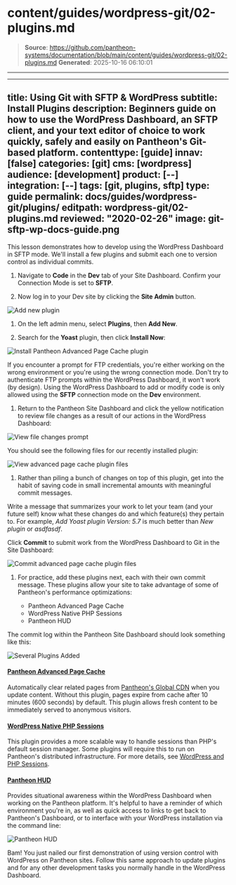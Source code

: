 # content/guides/wordpress-git/02-plugins.md

> **Source**: https://github.com/pantheon-systems/documentation/blob/main/content/guides/wordpress-git/02-plugins.md
> **Generated**: 2025-10-16 06:10:01

---

---
title: Using Git with SFTP & WordPress
subtitle: Install Plugins
description: Beginners guide on how to use the WordPress Dashboard, an SFTP client, and your text editor of choice to work quickly, safely and easily on Pantheon's Git-based platform.
contenttype: [guide]
innav: [false]
categories: [git]
cms: [wordpress]
audience: [development]
product: [--]
integration: [--]
tags: [git, plugins, sftp]
type: guide
permalink: docs/guides/wordpress-git/plugins/
editpath: wordpress-git/02-plugins.md
reviewed: "2020-02-26"
image: git-sftp-wp-docs-guide.png
---

This lesson demonstrates how to develop using the WordPress Dashboard in SFTP mode. We'll install a few plugins and submit each one to version control as individual commits.

1. Navigate to **<Icon icon="code" /> Code** in the **<Icon icon="wrench" /> Dev** tab of your Site Dashboard. Confirm your Connection Mode is set to **SFTP**.

1. Now log in to your Dev site by clicking the **<Icon icon="externalLink" /> Site Admin** button.

  ![Add new plugin](../../../images/guides/git-wordpress/sftp-mode.png)

1. On the left admin menu, select **Plugins**, then **Add New**.

1. Search for the **Yoast** plugin, then click **Install Now**:

  ![Install Pantheon Advanced Page Cache plugin](../../../images/guides/git-wordpress/install-yoast.png)

  If you encounter a prompt for FTP credentials, you're either working on the wrong environment or you're using the wrong connection mode. Don't try to authenticate FTP prompts within the WordPress Dashboard, it won't work (by design). Using the WordPress Dashboard to add or modify code is only allowed using the **SFTP** connection mode on the **<Icon icon="wrench" /> Dev** environment.

1. Return to the Pantheon Site Dashboard and click the yellow notification to review file changes as a result of our actions in the WordPress Dashboard:

  ![View file changes prompt](../../../images/guides/git-wordpress/file-changes.png)

  You should see the following files for our recently installed plugin:

  ![View advanced page cache plugin files](../../../images/guides/git-wordpress/view-yoast.png)

1. Rather than piling a bunch of changes on top of this plugin, get into the habit of saving code in small incremental amounts with meaningful commit messages.

  Write a message that summarizes your work to let your team (and your future self) know what these changes do and which feature(s) they pertain to. For example, _Add Yoast plugin Version: 5.7_ is much better than _New plugin_ or _asdfasdf_.

 Click **Commit** to submit work from the WordPress Dashboard to Git in the Site Dashboard:

  ![Commit advanced page cache plugin files](../../../images/guides/git-wordpress/commit-yoast.png)

1. For practice, add these plugins next, each with their own commit message. These plugins allow your site to take advantage of some of Pantheon's performance optimizations:

   - Pantheon Advanced Page Cache
   - WordPress Native PHP Sessions
   - Pantheon HUD

  The commit log within the Pantheon Site Dashboard should look something like this:

  ![Several Plugins Added](../../../images/guides/git-wordpress/several-plugins-added.png)

 <Accordion title="Learn more about these plugins" id="unique-anchor2" icon="lightbulb">

  #### [Pantheon Advanced Page Cache](https://wordpress.org/plugins/pantheon-advanced-page-cache/)

  Automatically clear related pages from [Pantheon's Global CDN](/guides/global-cdn) when you update content. Without this plugin, pages expire from cache after 10 minutes (600 seconds) by default. This plugin allows fresh content to be immediately served to anonymous visitors.

  #### [WordPress Native PHP Sessions](https://wordpress.org/plugins/pantheon-advanced-page-cache/)

  This plugin provides a more scalable way to handle sessions than PHP's default session manager. Some plugins will require this to run on Pantheon's distributed infrastructure. For more details, see [WordPress and PHP Sessions](/guides/php/wordpress-sessions/#troubleshooting-session-errors).

  #### [Pantheon HUD](https://wordpress.org/plugins/pantheon-hud/)

  Provides situational awareness within the WordPress Dashboard when working on the Pantheon platform. It's helpful to have a reminder of which environment you're in, as well as quick access to links to get back to Pantheon's Dashboard, or to interface with your WordPress installation via the command line:

  ![Pantheon HUD](../../../images/pantheon-hud.png)

 </Accordion>

Bam! You just nailed our first demonstration of using version control with WordPress on Pantheon sites. Follow this same approach to update plugins and for any other development tasks you normally handle in the WordPress Dashboard.
